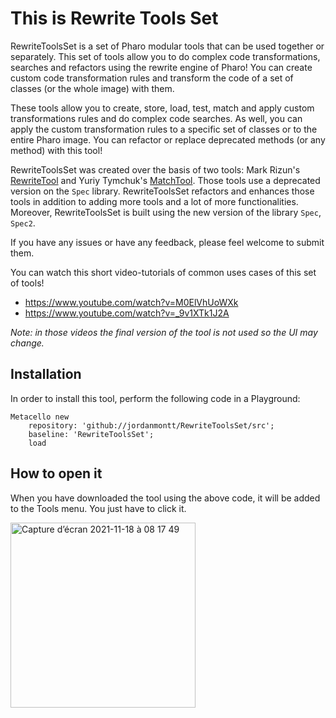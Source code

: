 # This is Rewrite Tools Set

RewriteToolsSet is a set of Pharo modular tools that can be used together or separately. This set of tools allow you to do complex code transformations, searches and refactors using the rewrite engine of Pharo! You can create custom code transformation rules and transform the code of a set of classes (or the whole image) with them.

These tools allow you to create, store, load, test, match and apply custom transformations rules and do complex code searches. As well, you can apply the custom transformation rules to a specific set of classes or to the entire Pharo image. You can refactor or replace deprecated methods (or any method) with this tool!

RewriteToolsSet was created over the basis of two tools: Mark Rizun's [RewriteTool](http://smalltalkhub.com/#!/~MarkRizun/RewriteTool) and Yuriy Tymchuk's [MatchTool](https://github.com/Uko/MatchTool). Those tools use a deprecated version on the `Spec` library. RewriteToolsSet refactors and enhances those tools in addition to adding more tools and a lot of more functionalities. Moreover, RewriteToolsSet is built using the new version of the library `Spec`, `Spec2`.

If you have any issues or have any feedback, please feel welcome to submit them.

You can watch this short video-tutorials of common uses cases of this set of tools!
- https://www.youtube.com/watch?v=M0ElVhUoWXk
- https://www.youtube.com/watch?v=_9v1XTk1J2A

*Note: in those videos the final version of the tool is not used so the UI may change.*
## Installation

In order to install this tool, perform the following code in a Playground:

```st
Metacello new
    repository: 'github://jordanmontt/RewriteToolsSet/src';
    baseline: 'RewriteToolsSet';
    load
```

## How to open it

When you have downloaded the tool using the above code, it will be added to the Tools menu. You just have to click it.

<img width="296" alt="Capture d’écran 2021-11-18 à 08 17 49" src="https://user-images.githubusercontent.com/33934979/142369825-b99a2c1a-4dd3-45de-89d2-0d5039f28ab4.png">

